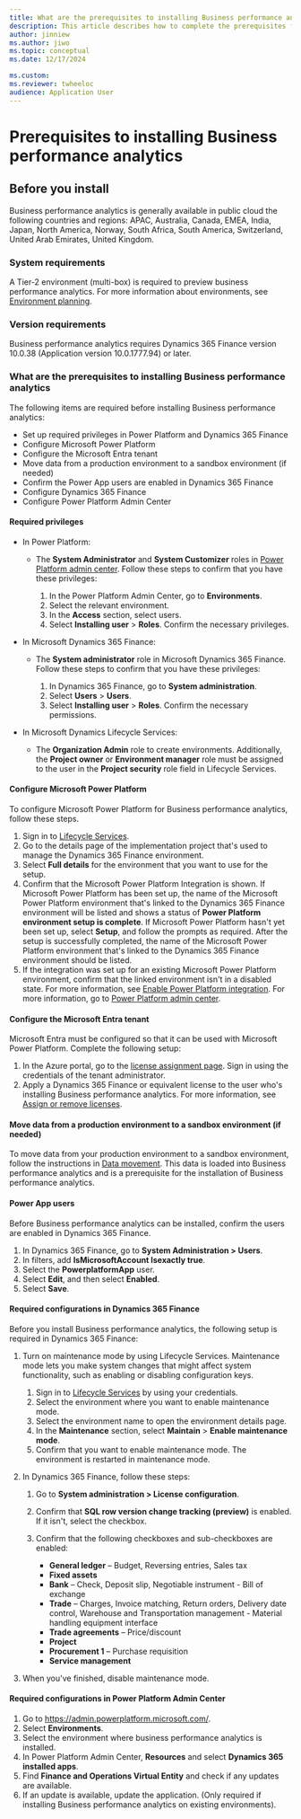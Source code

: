 ```yaml
---
title: What are the prerequisites to installing Business performance analytics
description: This article describes how to complete the prerequisites for Business performance analytics, including outlines on availability, and systema and version requirements.
author: jinniew
ms.author: jiwo
ms.topic: conceptual
ms.date: 12/17/2024

ms.custom:
ms.reviewer: twheeloc 
audience: Application User
---
```


# Prerequisites to installing Business performance analytics 

## Before you install

Business performance analytics is generally available in public cloud the following countries and regions: APAC, Australia, Canada, EMEA, India, Japan, North America, Norway, South Africa, South America, Switzerland, United Arab Emirates, United Kingdom.

### System requirements

A Tier-2 environment (multi-box) is required to preview business performance analytics. For more information about environments, see [Environment planning](../../fin-ops-core/fin-ops/imp-lifecycle/environment-planning.md).

### Version requirements

Business performance analytics requires Dynamics 365 Finance version 10.0.38 (Application version 10.0.1777.94) or later.

### What are the prerequisites to installing Business performance analytics

The following items are required before installing Business performance analytics:

- Set up required privileges in Power Platform and Dynamics 365 Finance
- Configure Microsoft Power Platform
- Configure the Microsoft Entra tenant
- Move data from a production environment to a sandbox environment (if needed)
- Confirm the Power App users are enabled in Dynamics 365 Finance
- Configure Dynamics 365 Finance
- Configure Power Platform Admin Center

#### Required privileges

- In Power Platform:

    - The **System Administrator** and **System Customizer** roles in [Power Platform admin center](https://admin.powerplatform.microsoft.com/). Follow these steps to confirm that you have these privileges:

        1. In the Power Platform Admin Center, go to **Environments**.
        2. Select the relevant environment.
        3. In the **Access** section, select users.
        4. Select **Installing user** > **Roles**. Confirm the necessary privileges.

- In Microsoft Dynamics 365 Finance:

    - The **System administrator** role in Microsoft Dynamics 365 Finance. Follow these steps to confirm that you have these privileges:

        1. In Dynamics 365 Finance, go to **System administration**.
        2. Select **Users** > **Users**.
        3. Select **Installing user** > **Roles**. Confirm the necessary permissions.

- In Microsoft Dynamics Lifecycle Services:

    - The **Organization Admin** role to create environments. Additionally, the **Project owner** or **Environment manager** role must be assigned to the user in the **Project security** role field in Lifecycle Services.

#### Configure Microsoft Power Platform

To configure Microsoft Power Platform for Business performance analytics, follow these steps.

1. Sign in to [Lifecycle Services](https://lcs.dynamics.com/).
2. Go to the details page of the implementation project that's used to manage the Dynamics 365 Finance environment.
3. Select **Full details** for the environment that you want to use for the setup.
4. Confirm that the Microsoft Power Platform Integration is shown. If Microsoft Power Platform has been set up, the name of the Microsoft Power Platform environment that's linked to the Dynamics 365 Finance environment will be listed and shows a status of **Power Platform environment setup is complete**. If Microsoft Power Platform hasn't yet been set up, select **Setup**, and follow the prompts as required. After the setup is successfully completed, the name of the Microsoft Power Platform environment that's linked to the Dynamics 365 Finance environment should be listed.
5. If the integration was set up for an existing Microsoft Power Platform environment, confirm that the linked environment isn't in a disabled state. For more information, see [Enable Power Platform integration](../../fin-ops-core/dev-itpro/power-platform/enable-power-platform-integration.md). For more information, go to [Power Platform admin center](https://admin.powerplatform.microsoft.com/).

#### Configure the Microsoft Entra tenant

Microsoft Entra must be configured so that it can be used with Microsoft Power Platform. Complete the following setup:

1. In the Azure portal, go to the <a href="https://ms.portal.azure.com/#view/Microsoft_Microsoft Entra ID_IAM/LicensesMenuBlade/~/Products">license assignment page</a>. Sign in using the credentials of the tenant administrator.
2. Apply a Dynamics 365 Finance or equivalent license to the user who's installing Business performance analytics. For more information, see [Assign or remove licenses](/azure/active-directory/fundamentals/license-users-groups).

#### Move data from a production environment to a sandbox environment (if needed)

To move data from your production environment to a sandbox environment, follow the instructions in [Data movement](../../fin-ops-core/dev-itpro/database/dbmovement-operations.md). This data is loaded into Business performance analytics and is a prerequisite for the installation of Business performance analytics.

#### Power App users 

Before Business performance analytics can be installed, confirm the users are enabled in Dynamics 365 Finance.

1. In Dynamics 365 Finance, go to **System Administration \> Users**.
2. In filters, add **IsMicrosoftAccount Isexactly true**.
3. Select the **PowerplatformApp** user. 
4. Select **Edit**, and then select **Enabled**.
5. Select **Save**.

#### Required configurations in Dynamics 365 Finance

Before you install Business performance analytics, the following setup is required in Dynamics 365 Finance:

1. Turn on maintenance mode by using Lifecycle Services. Maintenance mode lets you make system changes that might affect system functionality, such as enabling or disabling configuration keys.

    1. Sign in to [Lifecycle Services](https://lcs.dynamics.com/) by using your credentials.
    2. Select the environment where you want to enable maintenance mode.
    3. Select the environment name to open the environment details page.
    4. In the **Maintenance** section, select **Maintain** \> **Enable maintenance mode**.
    5. Confirm that you want to enable maintenance mode. The environment is restarted in maintenance mode.

2. In Dynamics 365 Finance, follow these steps:

    1. Go to **System administration \> License configuration**.
    2. Confirm that **SQL row version change tracking (preview)** is enabled. If it isn't, select the checkbox.
    3. Confirm that the following checkboxes and sub-checkboxes are enabled:

        - **General ledger** – Budget, Reversing entries, Sales tax
        - **Fixed assets**
        - **Bank** – Check, Deposit slip, Negotiable instrument - Bill of exchange
        - **Trade** – Charges, Invoice matching, Return orders, Delivery date control, Warehouse and Transportation management - Material handling equipment interface
        - **Trade agreements** – Price/discount
        - **Project**
        - **Procurement 1** – Purchase requisition
        - **Service management**

3. When you've finished, disable maintenance mode.

#### Required configurations in Power Platform Admin Center

1. Go to <https://admin.powerplatform.microsoft.com/>.
2. Select **Environments**.
3. Select the environment where business performance analytics is installed.
4. In Power Platform Admin Center, **Resources** and select **Dynamics 365 installed apps**.
5. Find **Finance and Operations Virtual Entity** and check if any updates are available.
6. If an update is available, update the application. (Only required if installing Business performance analytics on existing environments).
